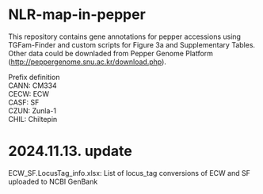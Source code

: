 # NLR-map-in-pepper
This repository contains gene annotations for pepper accessions using TGFam-Finder and custom scripts for Figure 3a and Supplementary Tables.  
Other data could be downladed from Pepper Genome Platform (http://peppergenome.snu.ac.kr/download.php).    

Prefix definition  
CANN: CM334  
CECW: ECW  
CASF: SF  
CZUN: Zunla-1  
CHIL: Chiltepin  

# 2024.11.13. update
ECW_SF.LocusTag_info.xlsx: List of locus_tag conversions of ECW and SF uploaded to NCBI GenBank
